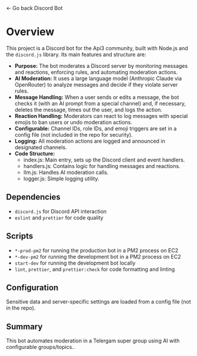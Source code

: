 <link rel="stylesheet" type="text/css" href="styles.css">
<div onclick="history.back()" class="btn"><span class="arrow">←</span> Go back <span class="title">Discord Bot</span></div>

# Overview

This project is a Discord bot for the Api3 community, built with Node.js and the `discord.js` library. Its main features and structure are:

- **Purpose:** The bot moderates a Discord server by monitoring messages and reactions, enforcing rules, and automating moderation actions.
- **AI Moderation:** It uses a large language model (Anthropic Claude via OpenRouter) to analyze messages and decide if they violate server rules.
- **Message Handling:** When a user sends or edits a message, the bot checks it (with an AI prompt from a special channel) and, if necessary, deletes the message, times out the user, and logs the action.
- **Reaction Handling:** Moderators can react to log messages with special emojis to ban users or undo moderation actions.
- **Configurable:** Channel IDs, role IDs, and emoji triggers are set in a config file (not included in the repo for security).
- **Logging:** All moderation actions are logged and announced in designated channels.
- **Code Structure:**
  - index.js: Main entry, sets up the Discord client and event handlers.
  - handlers.js: Contains logic for handling messages and reactions.
  - llm.js: Handles AI moderation calls.
  - logger.js: Simple logging utility.

## Dependencies

- `discord.js` for Discord API interaction
- `eslint` and `prettier` for code quality

## Scripts

- `*-prod-pm2` for running the production bot in a PM2 process on EC2
- `*-dev-pm2` for running the development bot in a PM2 process on EC2
- `start-dev` for running the development bot locally
- `lint`, `prettier`, and `prettier:check` for code formatting and linting

## Configuration

Sensitive data and server-specific settings are loaded from a config file (not in the repo).

## Summary

This bot automates moderation in a Telergam super group using AI with configurable groups/topics..
